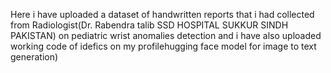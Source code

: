 Here i have uploaded a dataset of handwritten reports that i had collected from Radiologist(Dr. Rabendra talib SSD HOSPITAL SUKKUR SINDH PAKISTAN) on pediatric wrist anomalies detection and i have also uploaded working code of idefics on my profilehugging face model for image to text generation)
